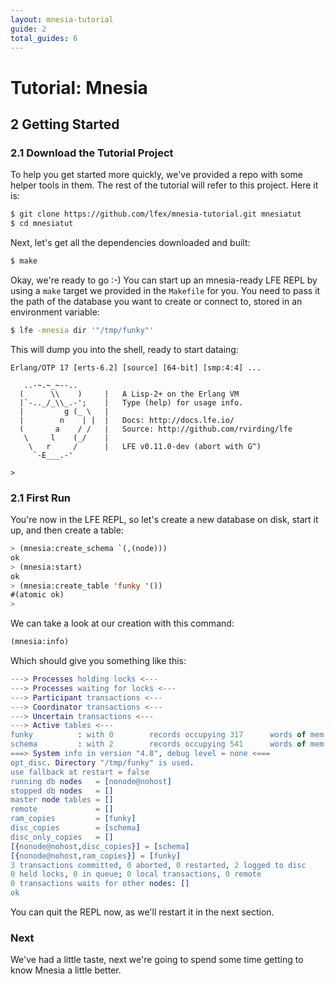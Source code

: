 ```yaml
---
layout: mnesia-tutorial
guide: 2
total_guides: 6
---
```

# Tutorial: Mnesia

## 2 Getting Started

### 2.1 Download the Tutorial Project

To help you get started more quickly, we've provided a repo with some helper
tools in them. The rest of the tutorial will refer to this project. Here it
is:

```bash
$ git clone https://github.com/lfex/mnesia-tutorial.git mnesiatut
$ cd mnesiatut
```

Next, let's get all the dependencies downloaded and built:

```bash
$ make
```

Okay, we're ready to go :-) You can start up an mnesia-ready LFE REPL by
using a ``make`` target we provided in the ``Makefile`` for you. You need to
pass it the path of the database you want to create or connect to, stored in
an environment variable:

```bash
$ lfe -mnesia dir '"/tmp/funky"'
```

This will dump you into the shell, ready to start dataing:

```
Erlang/OTP 17 [erts-6.2] [source] [64-bit] [smp:4:4] ...

   ..-~.~_~--..
  (      \\    )     |   A Lisp-2+ on the Erlang VM
  |`-.._/_\\_.-';    |   Type (help) for usage info.
  |         g (_ \   |
  |        n    | |  |   Docs: http://docs.lfe.io/
  (       a    / /   |   Source: http://github.com/rvirding/lfe
   \     l    (_/    |
    \   r     /      |   LFE v0.11.0-dev (abort with G^)
     `-E___.-'

>
```


### 2.1 First Run

You're now in the LFE REPL, so let's create a new database on disk, start it
up, and then create a table:

```cl
> (mnesia:create_schema `(,(node)))
ok
> (mnesia:start)
ok
> (mnesia:create_table 'funky '())
#(atomic ok)
>
```

We can take a look at our creation with this command:

```cl
(mnesia:info)
```

Which should give you something like this:

```erlang
---> Processes holding locks <---
---> Processes waiting for locks <---
---> Participant transactions <---
---> Coordinator transactions <---
---> Uncertain transactions <---
---> Active tables <---
funky          : with 0        records occupying 317      words of mem
schema         : with 2        records occupying 541      words of mem
===> System info in version "4.8", debug level = none <===
opt_disc. Directory "/tmp/funky" is used.
use fallback at restart = false
running db nodes   = [nonode@nohost]
stopped db nodes   = []
master node tables = []
remote             = []
ram_copies         = [funky]
disc_copies        = [schema]
disc_only_copies   = []
[{nonode@nohost,disc_copies}] = [schema]
[{nonode@nohost,ram_copies}] = [funky]
3 transactions committed, 0 aborted, 0 restarted, 2 logged to disc
0 held locks, 0 in queue; 0 local transactions, 0 remote
0 transactions waits for other nodes: []
ok
```

You can quit the REPL now, as we'll restart it in the next section.


### Next

We've had a little taste, next we're going to spend some time getting to know
Mnesia a little better.
